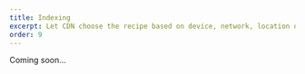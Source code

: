 ```yaml
---
title: Indexing
excerpt: Let CDN choose the recipe based on device, network, location or language
order: 9
---
```


Coming soon...
